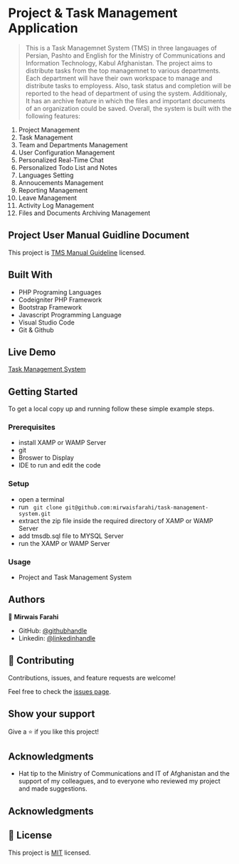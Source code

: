 
# Project & Task Management Application

> This is a Task Managemnet System (TMS) in three langauages of Persian, Pashto and English for the Ministry of Communications and Information Technology, Kabul Afghanistan. The project aims to distribute tasks from the top managemnet to various departments. Each department will have their own workspace to manage and distribute tasks to employess. Also, task status and completion will be reported to the head of department of using the system. Additionaly, It has an archive feature in which the files and important documents of an organization could be saved. Overall, the system is built with the following features:

1. Project Management
2. Task Management
3. Team and Departments Management
4. User Configuration Management
5. Personalized Real-Time Chat
6. Personalized Todo List and Notes
7. Languages Setting
8. Annoucements Management
9. Reporting Management
10. Leave Management
11. Activity Log Management
12. Files and Documents Archiving Management 

## Project User Manual Guidline Document

This project is [TMS Manual Guideline](./Task_Management_System.pdf) licensed.

## Built With

- PHP Programing Languages
- Codeigniter PHP Framework
- Bootstrap Framework
- Javascript Programming Language
- Visual Studio Code
- Git & Github

## Live Demo

[Task Management System](https://emis.mcit.gov.af/auth)

## Getting Started

To get a local copy up and running follow these simple example steps.

### Prerequisites

- install XAMP or WAMP Server
- git
- Broswer to Display
- IDE to run and edit the code

### Setup

- open a terminal
- run ``` git clone git@github.com:mirwaisfarahi/task-management-system.git```
- extract the zip file inside the required directory of XAMP or WAMP Server
- add tmsdb.sql file to MYSQL Server
- run the XAMP or WAMP Server

### Usage
- Project and Task Management System

## Authors

👤 **Mirwais Farahi**

- GitHub: [@githubhandle](https://github.com/mirwais-farahi)
- Linkedin: [@linkedinhandle](https://www.linkedin.com/in/mfarahi)


## 🤝 Contributing

Contributions, issues, and feature requests are welcome!

Feel free to check the [issues page](../../issues/).

## Show your support

Give a ⭐️ if you like this project!

## Acknowledgments

- Hat tip to the Ministry of Communications and IT of Afghanistan and the support of my colleagues, and to everyone who reviewed my project and made suggestions.

## Acknowledgments

## 📝 License

This project is [MIT](./LICENSE) licensed.
